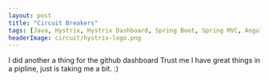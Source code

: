 ```yaml
---
layout: post
title: "Circuit Breakers"
tags: [Java, Hystrix, Hystrix Dashboard, Spring Boot, Spring MVC, AngularJS, Gulp]
headerImage: circuit/hystrix-logo.png
---
```


I did another a thing for the github dashboard
Trust me I have great things in a pipline, just is taking me a bit.
:)
